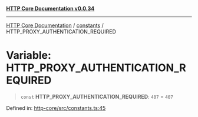 [**HTTP Core Documentation v0.0.34**](../../README.md)

***

[HTTP Core Documentation](../../modules.md) / [constants](../README.md) / HTTP\_PROXY\_AUTHENTICATION\_REQUIRED

# Variable: HTTP\_PROXY\_AUTHENTICATION\_REQUIRED

> `const` **HTTP\_PROXY\_AUTHENTICATION\_REQUIRED**: `407` = `407`

Defined in: [http-core/src/constants.ts:45](https://github.com/stonemjs/http-core/blob/8d2f265873c2a6f093cdaa7580ed7328bd078613/src/constants.ts#L45)
